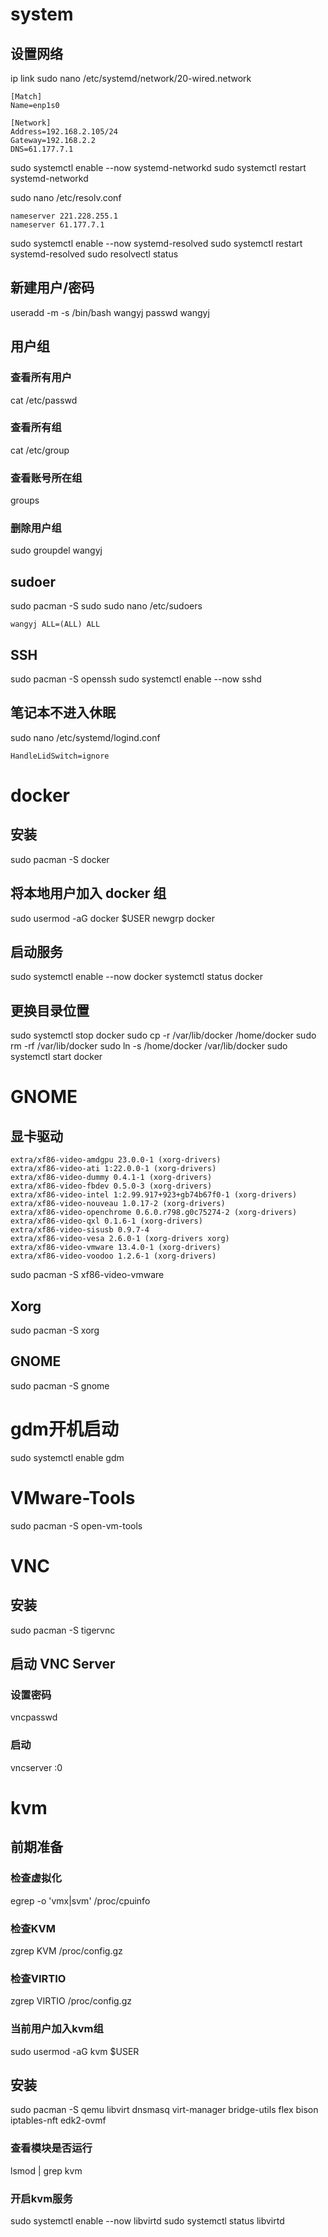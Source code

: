 # system
## 设置网络
ip link
sudo nano /etc/systemd/network/20-wired.network
```
[Match]
Name=enp1s0

[Network]
Address=192.168.2.105/24
Gateway=192.168.2.2
DNS=61.177.7.1
```
sudo systemctl enable --now systemd-networkd
sudo systemctl restart systemd-networkd

sudo nano /etc/resolv.conf
```
nameserver 221.228.255.1
nameserver 61.177.7.1
```
sudo systemctl enable --now systemd-resolved
sudo systemctl restart systemd-resolved
sudo resolvectl status


## 新建用户/密码
useradd -m -s /bin/bash wangyj
passwd wangyj

## 用户组
### 查看所有用户
cat /etc/passwd
### 查看所有组
cat /etc/group
### 查看账号所在组
groups
### 删除用户组
sudo groupdel wangyj

## sudoer
sudo pacman -S sudo
sudo nano /etc/sudoers
```
wangyj ALL=(ALL) ALL
```

## SSH
sudo pacman -S openssh
sudo systemctl enable --now sshd

## 笔记本不进入休眠
sudo nano /etc/systemd/logind.conf
```
HandleLidSwitch=ignore
```



# docker
## 安装
sudo pacman -S docker

## 将本地用户加入 docker 组
sudo usermod -aG docker $USER
newgrp docker

## 启动服务
sudo systemctl enable --now docker
systemctl status docker

## 更换目录位置
sudo systemctl stop docker
sudo cp -r /var/lib/docker /home/docker
sudo rm -rf /var/lib/docker
sudo ln -s /home/docker /var/lib/docker
sudo systemctl start docker



# GNOME

## 显卡驱动
```
extra/xf86-video-amdgpu 23.0.0-1 (xorg-drivers)
extra/xf86-video-ati 1:22.0.0-1 (xorg-drivers)
extra/xf86-video-dummy 0.4.1-1 (xorg-drivers)
extra/xf86-video-fbdev 0.5.0-3 (xorg-drivers)
extra/xf86-video-intel 1:2.99.917+923+gb74b67f0-1 (xorg-drivers)
extra/xf86-video-nouveau 1.0.17-2 (xorg-drivers)
extra/xf86-video-openchrome 0.6.0.r798.g0c75274-2 (xorg-drivers)
extra/xf86-video-qxl 0.1.6-1 (xorg-drivers)
extra/xf86-video-sisusb 0.9.7-4
extra/xf86-video-vesa 2.6.0-1 (xorg-drivers xorg)
extra/xf86-video-vmware 13.4.0-1 (xorg-drivers)
extra/xf86-video-voodoo 1.2.6-1 (xorg-drivers)
```
sudo pacman -S xf86-video-vmware

## Xorg
sudo pacman -S xorg

## GNOME
sudo pacman -S gnome

# gdm开机启动
sudo systemctl enable gdm



# VMware-Tools
sudo pacman -S open-vm-tools



# VNC

## 安装
sudo pacman -S tigervnc

## 启动 VNC Server
### 设置密码
vncpasswd
### 启动
vncserver :0



# kvm

## 前期准备
### 检查虚拟化
egrep -o 'vmx|svm' /proc/cpuinfo
### 检查KVM
zgrep KVM /proc/config.gz
### 检查VIRTIO
zgrep VIRTIO /proc/config.gz
### 当前用户加入kvm组
sudo usermod -aG kvm $USER

## 安装
sudo pacman -S qemu libvirt dnsmasq virt-manager bridge-utils flex bison iptables-nft edk2-ovmf
### 查看模块是否运行
lsmod | grep kvm
### 开启kvm服务
sudo systemctl enable --now libvirtd
sudo systemctl status libvirtd
